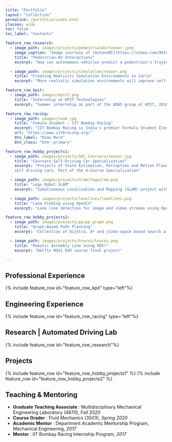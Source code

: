 ```yaml
---
title: "Portfolio"
layout: "collection"
permalink: /portfolio/index.html
classes: wide
toc: false
toc_label: "Contents"

feature_row_research:
  - image_path: images/projects/pedestrianAV/teaser.jpeg
    image_caption: "Image courtesy of [AutonoMI](https://vimeo.com/99160686)"
    title: "Pedestrian-AV Interactions"
    excerpt: "How can autonomous vehicles predict a pedestrain's trajectory for safe maneuvering"

  - image_path: images/projects/simulation/teaser.png
    title: "Creating Realisitc Simulation Environments in Carla"
    excerpt: "More realistic simulation environments will improve self-driving vehicle safety before road testing"

feature_row_kpit:
  - image_path: images/kpit2.png
    title: "Internship at KPIT Technologies"
    excerpt: "Summer internship as part of the ADAS group at KPIT, 2018. I was mainly responsible for designing and testing Plug and Play hardware to enable Automatic Emergency Braking (AEB) in commerical vehicles"

feature_row_racing:
  - image_path: images/team.jpg
    title: "Fomula Student : IIT Bombay Racing"
    excerpt: "IIT Bombay Racing is India's premier Formula Student Electric team with a vision to 'Revolutionize Electric Mobility in India focusing on sustainable technologies and innovations' . We participate in the prestigious international competition Formula Student at Silverstone circuit, UK with our electric car, 'EVoK' currently, and have been winning the Formula Student Award by IMechE for being the best non-UK team for the past 5 years."
    url: "https://www.iitbracing.org/"
    btn_label: "Know More"
    btn_class: "btn--primary"

feature_row_hobby_projects1:
  - image_path: images/projects/SDC_Coursera/teaser.jpg
    title: "Coursera Self-Driving Car Specialization"
    excerpt: "Projects of State Estimation, Perception and Motion Planning for
    self driving cars. Part of the 4-Course Specialization"

  - image_path: images/projects/slam/legoslam.png
    title: "Lego Robot SLAM"
    excerpt: "Simultaneous Localization and Mapping (SLAM) project with a 2D robot environment"

  - image_path: images/projects/lanelines/lanelines.png
    title: "Lane Finding using OpenCV"
    excerpt: "Lane line detection for image and video streams using OpenCV and Python. Part of the Udacity Self-Driving Car Nanodegree program"

feature_row_hobby_projects2:
  - image_path: images/projects/pp/pp_graph.png
    title: "Graph-Based Path Planning"
    excerpt: "Collection of Dijktra, A* and state-space based search algorithms "

  - image_path: images/projects/hrwros/hrwros.png
    title: "Robotic Assembly Line using ROS!"
    excerpt: "Delftx ROS1 EdX course final project"

---
```

## Professional Experience
{% include feature_row id="feature_row_kpit" type="left"%}
## Engineering Experience
{% include feature_row id="feature_row_racing" type="left"%}
## Research | Automated Driving Lab
{% include feature_row id="feature_row_research"%}
## Projects
{% include feature_row id="feature_row_hobby_projects1" %}
{% include feature_row id="feature_row_hobby_projects2" %}
## Teaching & Mentoring
- **Graduate Teaching Associate** : Multidisciplinary Mechanical Engineering Laboratory (4870), *Fall 2020*
- **Course Grader** : Fluid Mechanics (3503), *Spring 2020*
- **Academic Mentor** : Department Academic Mentorship Program, Mechanical Engineering, *2017*
- **Mentor** : IIT Bombay Racing Internship Program, *2017*
